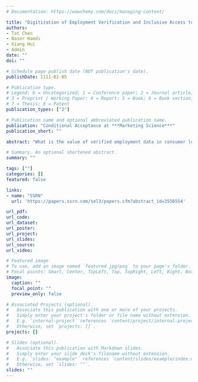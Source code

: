 ```yaml
---
# Documentation: https://wowchemy.com/docs/managing-content/

title: "Digitization of Employment Verification and Inclusive Access to Credit: Evidence from Equifax"
authors:
- Tat Chen
- Naser Hamdi
- Xiang Hui
- Admin
date: ""
doi: ""

# Schedule page publish date (NOT publication's date).
publishDate: 1111-01-05

# Publication type.
# Legend: 0 = Uncategorized; 1 = Conference paper; 2 = Journal article;
# 3 = Preprint / Working Paper; 4 = Report; 5 = Book; 6 = Book section;
# 7 = Thesis; 8 = Patent
publication_types: ["2"]

# Publication name and optional abbreviated publication name.
publication: "Conditional Acceptance at ***Marketing Science***"
publication_short: ""

abstract: "What is the value of verified employment data in consumer lending? We study this question using a data set covering all employment verification inquiries to Equifax. Using a difference-in-differences approach, we analyze the changes in applicants' loan outcomes after their employers join Equifax's digital verification system, which provides lenders with an efficient way of accessing the (employer-) verified employment data in auto loan applications. Holding the employment status constant, we find that the availability of digitally verified data significantly expands credit access: the loan origination rate increases by 35.5% on average, and is more significant among deep subprime (146%) and subprime consumers (44%). The interest rates charged on these loans rise only slightly. The expanded credit access also benefits lenders, with an estimated 19.6% increase in profit. This is because the benefit of the market expansion effect dominates the cost of a higher delinquency risk among the expanded loan portfolio. Our results suggest that, besides seeking new data sources, managers and policymakers should also consider ways to extract more value from existing data. The economic benefit of doing so can be sizable without additional privacy concerns perceived by the consumers."

# Summary. An optional shortened abstract.
summary: ""

tags: [""]
categories: []
featured: false

links:
- name: "SSRN"
  url: 'https://papers.ssrn.com/sol3/papers.cfm?abstract_id=3556554'

url_pdf:
url_code:
url_dataset:
url_poster:
url_project:
url_slides:
url_source:
url_video:

# Featured image
# To use, add an image named `featured.jpg/png` to your page's folder. 
# Focal points: Smart, Center, TopLeft, Top, TopRight, Left, Right, BottomLeft, Bottom, BottomRight.
image:
  caption: ""
  focal_point: ""
  preview_only: false

# Associated Projects (optional).
#   Associate this publication with one or more of your projects.
#   Simply enter your project's folder or file name without extension.
#   E.g. `internal-project` references `content/project/internal-project/index.md`.
#   Otherwise, set `projects: []`.
projects: []

# Slides (optional).
#   Associate this publication with Markdown slides.
#   Simply enter your slide deck's filename without extension.
#   E.g. `slides: "example"` references `content/slides/example/index.md`.
#   Otherwise, set `slides: ""`.
slides: ""
---
```

